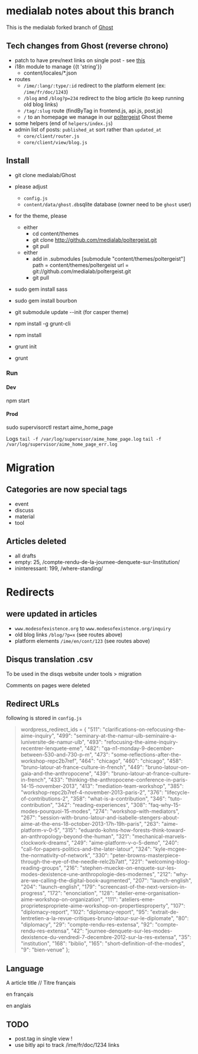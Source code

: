 # medialab notes about this branch

This is the medialab forked branch of [Ghost](https://github.com/TryGhost/Ghost)

## Tech changes from Ghost (reverse chrono)

- patch to have prev/next links on single post - see [this](https://github.com/cobbspur/Ghost/commit/e38a6c02273b16ef44f0d77a61cd49ad6a7c89af#comments)
- i18n module to manage {{t 'string'}}
  - content/locales/*.json
- routes
  - `/ime/:lang/:type/:id` redirect to the platform element (ex: `/ime/fr/doc/1243`)
  - `/blog` and `/blog?p=234` redirect to the blog article (to keep running old blog links)
  - `/tag/:slug` route (findByTag in frontend.js, api.js, post.js)
  - `/` to an homepage we manage in our [poltergeist](https://github.com/medialab/poltergeist) Ghost theme
- some helpers (end of `helpers/index.js`)
- admin list of posts: `published_at` sort rather than `updated_at`
  - `core/client/router.js`
  - `core/client/view/blog.js`

## Install

- git clone medialab/Ghost

- please adjust
  - `config.js`
  - `content/data/ghost.db`sqlite database (owner need to be `ghost` user)

- for the theme, please
  - either
    - cd content/themes
    - git clone http://github.com/medialab/poltergeist.git
    - git pull
  - either
    - add in .submodules
      [submodule "content/themes/poltergeist"]
        path = content/themes/poltergeist
        url = git://github.com/medialab/poltergeist.git
    - git pull

- sudo gem install sass
- sudo gem install bourbon

- git submodule update --init (for casper theme)
- npm install -g grunt-cli
- npm install
- grunt init
- grunt

### Run
#### Dev
  npm start

#### Prod
  sudo supervisorctl restart aime_home_page

Logs
  `tail -f /var/log/supervisor/aime_home_page.log`
  `tail -f /var/log/supervisor/aime_home_page_err.log`

# Migration
## Categories are now special tags
- event
- discuss
- material
- tool

## Articles deleted
- all drafts
- empty: 25, /compte-rendu-de-la-journee-denquete-sur-linstitution/
- ininteressant: 199, /where-standing/

# Redirects
## were updated in articles
- `www.modesofexistence.org` to `www.modesofexistence.org/inquiry`
- old blog links `/blog/?p=x` (see routes above)
- platform elements `/ime/en/cont/123` (see routes above)

## Disqus translation .csv
To be used in the disqs website under tools > migration

Comments on pages were deleted

## Redirect URLs
following is stored in `config.js`
    
> wordpress_redirect_ids = {
  "511":  "clarifications-on-refocusing-the-aime-inquiry",
  "499":  "seminary-at-the-namur-ulb-seminaire-a-luniversite-de-namur-ulb",
  "493":  "refocusing-the-aime-inquiry-recentrer-lenquete-eme",
  "482":  "qa-n1-monday-9-december-between-530-and-730-p-m",
  "473":  "some-reflections-after-the-workshop-repc2b7ref",
  "464":  "chicago",
  "460":  "chicago",
  "458":  "bruno-latour-at-france-culture-in-french",
  "449":  "bruno-latour-on-gaia-and-the-anthropocene",
  "439":  "bruno-latour-at-france-culture-in-french",
  "433":  "thinking-the-anthropocene-conference-in-paris-14-15-november-2013",
  "413":  "mediation-team-workshop",
  "385":  "workshop-repc2b7ref-4-november-2013-paris-2",
  "376":  "lifecycle-of-contributions-2",
  "358":  "what-is-a-contribution",
  "346":  "tuto-contribution",
  "342":  "reading-experiences",
  "308":  "faq-why-15-modes-pourquoi-15-modes",
  "274":  "workshop-with-mediators",
  "267":  "session-with-bruno-latour-and-isabelle-stengers-about-aime-at-the-ens-18-october-2013-17h-19h-paris",
  "263":  "aime-platform-v-0-5",
  "315":  "eduardo-kohns-how-forests-think-toward-an-anthropology-beyond-the-human",
  "321":  "mechanical-marvels-clockwork-dreams",
  "249":  "aime-platform-v-o-5-demo",
  "240":  "call-for-papers-politics-and-the-later-latour",
  "324":  "kyle-mcgee-the-normativity-of-network",
  "330":  "peter-browns-masterpiece-through-the-eye-of-the-needle-relc2b7att",
  "221":  "welcoming-blog-reading-groups",
  "216":  "stephen-muecke-on-enquete-sur-les-modes-dexistence-une-anthropologie-des-modernes",
  "212":  "why-are-we-calling-the-digital-book-augmented",
  "207":  "launch-english",
  "204":  "launch-english",
  "179":  "screencast-of-the-next-version-in-progress",
  "172":  "enonciation",
  "128":  "atelier-eme-organisation-aime-workshop-on-organization",
  "111":  "ateliers-eme-proprietespropriete-aime-workshop-on-propertiesproperty",
  "107":  "diplomacy-report",
  "102":  "diplomacy-report",
  "95": "extrait-de-lentretien-a-la-revue-critiques-bruno-latour-sur-le-diplomate",
  "80": "diplomacy",
  "29": "compte-rendu-res-extensa",
  "92": "compte-rendu-res-extensa",
  "42": "journee-denquete-sur-les-modes-dexistence-du-vendredi-7-decembre-2012-sur-la-res-extensa",
  "35": "institution",
  "168":  "biblio",
  "165":  "short-definition-of-the-modes",
  "9":  "bien-venue"
};

## Language
A article title // Titre français
<!-- fr -->
en français
<!-- en -->
en anglais

## TODO
- post.tag in single view !
- use bitly api to track /ime/fr/doc/1234 links
